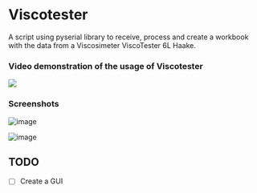 # Viscotester
A script using pyserial library to receive, process and create a workbook with the data from a Viscosimeter ViscoTester 6L Haake. 

### Video demonstration of the usage of Viscotester
[![](http://img.youtube.com/vi/Qgn4emD9hb0/0.jpg)](http://www.youtube.com/watch?v=Qgn4emD9hb0 "")


### Screenshots
![image](https://user-images.githubusercontent.com/42140919/52665106-e83fc480-2ef1-11e9-85ad-28706656d035.png)

![image](https://user-images.githubusercontent.com/42140919/54149030-1b537600-4414-11e9-9d2d-44d25d3f7bd0.png)

## TODO
- [ ] Create a GUI
